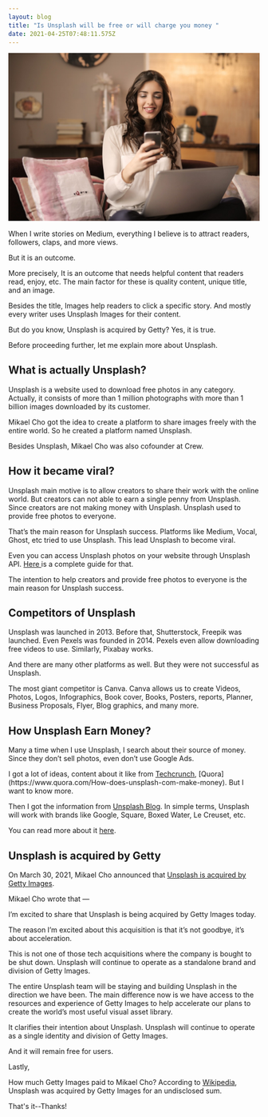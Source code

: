 ```yaml
---
layout: blog
title: "Is Unsplash will be free or will charge you money "
date: 2021-04-25T07:48:11.575Z
---
```

![Unsplash](/images/uploads/pexels-andrea-piacquadio-920382.jpg)

When I write stories on Medium, everything I believe is to attract readers, followers, claps, and more views.

But it is an outcome.

More precisely, It is an outcome that needs helpful content that readers read, enjoy, etc. The main factor for these is quality content, unique title, and an image.

Besides the title, Images help readers to click a specific story.
And mostly every writer uses Unsplash Images for their content.

But do you know, Unsplash is acquired by Getty? Yes, it is true.

Before proceeding further, let me explain more about Unsplash.

## What is actually Unsplash?

Unsplash is a website used to download free photos in any category. Actually, it consists of more than 1 million photographs with more than 1 billion images downloaded by its customer. 

Mikael Cho got the idea to create a platform to share images freely with the entire world. So he created a platform named Unsplash.

Besides Unsplash, Mikael Cho was also cofounder at Crew.

## How it became viral?

Unsplash main motive is to allow creators to share their work with the online world. But creators can not able to earn a single penny from Unsplash.
Since creators are not making money with Unsplash. Unsplash used to provide free photos to everyone.

That’s the main reason for Unsplash success. Platforms like Medium, Vocal, Ghost, etc tried to use Unsplash. This lead Unsplash to become viral.

Even you can access Unsplash photos on your website through Unsplash API. [Here ](https://javascript.plainenglish.io/how-to-create-react-image-gallery-web-app-using-unsplash-api-9eda5aa0f325)is a complete guide for that.

The intention to help creators and provide free photos to everyone is the main reason for Unsplash success.

## Competitors of Unsplash

Unsplash was launched in 2013. Before that, Shutterstock, Freepik was launched.
Even Pexels was founded in 2014. Pexels even allow downloading free videos to use.
Similarly, Pixabay works. 

And there are many other platforms as well. But they were not successful as Unsplash.

The most giant competitor is Canva. Canva allows us to create Videos, Photos, Logos, Infographics, Book cover, Books, Posters, reports, Planner, Business Proposals, Flyer, Blog graphics, and many more.

## How Unsplash Earn Money?

Many a time when I use Unsplash, I search about their source of money. Since they don’t sell photos, even don’t use Google Ads.

I got a lot of ideas, content about it like from [Techcrunch](https://techcrunch.com/2019/12/10/unsplash-for-brands/#:~:text=Unsplash%20is%20building%20an%20ad%20business%20around%20branded%20stock%20photos,-Anthony%20Ha%40anthonyha&text=Unsplash%20has%20built%20up%20a,available%20to%20use%20for%20free.&text=Square%2C%20for%20example%2C%20could%20upload,cash%20register%E2%80%9D%20and%20other%20terms.), [Quora](https://www.quora.com/How-does-unsplash-com-make-money). But I want to know more.

Then I got the information from [Unsplash Blog](https://medium.com/unsplash/introducing-unsplash-for-brands-3b60d1b4ad0c). In simple terms, Unsplash will work with brands like Google, Square, Boxed Water, Le Creuset, etc.

You can read more about it [here](https://medium.com/unsplash/introducing-unsplash-for-brands-3b60d1b4ad0c).

## Unsplash is acquired by Getty

On March 30, 2021, Mikael Cho announced that [Unsplash is acquired by Getty Images](https://unsplash.com/blog/unsplash-getty/).

Mikael Cho wrote that —

I’m excited to share that Unsplash is being acquired by Getty Images today.

The reason I’m excited about this acquisition is that it’s not goodbye, it’s about acceleration.

This is not one of those tech acquisitions where the company is bought to be shut down. Unsplash will continue to operate as a standalone brand and division of Getty Images. 

The entire Unsplash team will be staying and building Unsplash in the direction we have been. The main difference now is we have access to the resources and experience of Getty Images to help accelerate our plans to create the world’s most useful visual asset library.

It clarifies their intention about Unsplash. Unsplash will continue to operate as a single identity and division of Getty Images.

And it will remain free for users.

Lastly,

How much Getty Images paid to Mikael Cho? According to [Wikipedia](https://en.wikipedia.org/wiki/Unsplash#:~:text=In%20March%202021%2C%20Unsplash%20was,Images%20with%20Cho%20in%20charge.), Unsplash was acquired by Getty Images for an undisclosed sum.

That's it--Thanks!